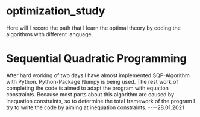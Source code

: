 # optimization_study

Here will I record the path that I learn the optimal theory by coding the algorithms with different language.

# Sequential Quadratic Programming

After hard working of two days I have almost implemented SQP-Algorithm with Python. Python-Package Numpy is being used. 
The rest work of completing the code is aimed to adapt the program with equation constraints. Because most parts about 
this algorithm are caused by inequation constraints, so to determine the total framework of the program I try to write 
the code by aiming at inequation constraints. 
----28.01.2021
